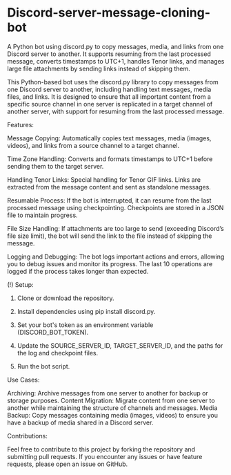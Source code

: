# Discord-server-message-cloning-bot
A Python bot using discord.py to copy messages, media, and links from one Discord server to another. It supports resuming from the last processed message, converts timestamps to UTC+1, handles Tenor links, and manages large file attachments by sending links instead of skipping them.

This Python-based bot uses the discord.py library to copy messages from one Discord server to another, including handling text messages, media files, and links. It is designed to ensure that all important content from a specific source channel in one server is replicated in a target channel of another server, with support for resuming from the last processed message.

Features:
  
Message Copying: Automatically copies text messages, media (images, videos), and links from a source channel to a target channel.

Time Zone Handling: Converts and formats timestamps to UTC+1 before sending them to the target server.

Handling Tenor Links: Special handling for Tenor GIF links. Links are extracted from the message content and sent as standalone messages.

Resumable Process: If the bot is interrupted, it can resume from the last processed message using checkpointing. Checkpoints are stored in a JSON file to maintain progress.

File Size Handling: If attachments are too large to send (exceeding Discord’s file size limit), the bot will send the link to the file instead of skipping the message.

Logging and Debugging: The bot logs important actions and errors, allowing you to debug issues and monitor its progress. The last 10 operations are logged if the process takes longer than expected.

(!) Setup:
1. Clone or download the repository.

2. Install dependencies using pip install discord.py.

3. Set your bot's token as an environment variable (DISCORD_BOT_TOKEN).

4. Update the SOURCE_SERVER_ID, TARGET_SERVER_ID, and the paths for the log and checkpoint files.

5. Run the bot script.

Use Cases:

Archiving: Archive messages from one server to another for backup or storage purposes.
Content Migration: Migrate content from one server to another while maintaining the structure of channels and messages.
Media Backup: Copy messages containing media (images, videos) to ensure you have a backup of media shared in a Discord server.

Contributions:

Feel free to contribute to this project by forking the repository and submitting pull requests. If you encounter any issues or have feature requests, please open an issue on GitHub.

